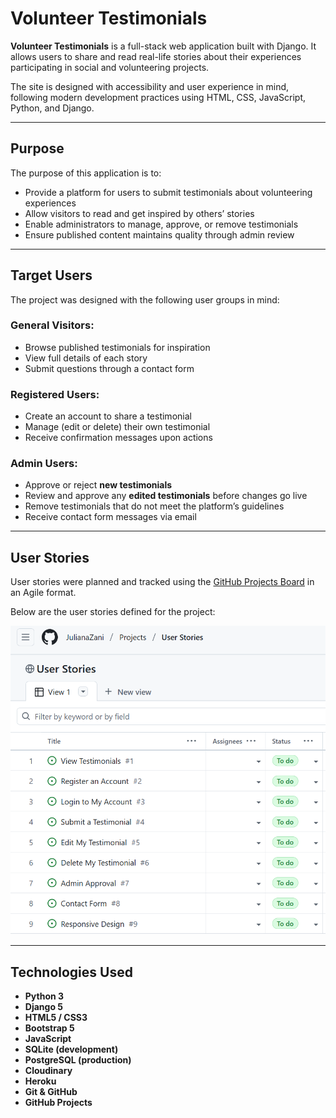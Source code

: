 # Volunteer Testimonials  

**Volunteer Testimonials** is a full-stack web application built with Django. It allows users to share and read real-life stories about their experiences participating in social and volunteering projects.  

The site is designed with accessibility and user experience in mind, following modern development practices using HTML, CSS, JavaScript, Python, and Django.  

---

## Purpose

The purpose of this application is to:

- Provide a platform for users to submit testimonials about volunteering experiences
- Allow visitors to read and get inspired by others’ stories
- Enable administrators to manage, approve, or remove testimonials
- Ensure published content maintains quality through admin review

---

## Target Users

The project was designed with the following user groups in mind:

### General Visitors:
- Browse published testimonials for inspiration  
- View full details of each story  
- Submit questions through a contact form  

### Registered Users:
- Create an account to share a testimonial  
- Manage (edit or delete) their own testimonial  
- Receive confirmation messages upon actions  

### Admin Users:
- Approve or reject **new testimonials**  
- Review and approve any **edited testimonials** before changes go live  
- Remove testimonials that do not meet the platform’s guidelines  
- Receive contact form messages via email  

---

## User Stories

User stories were planned and tracked using the [GitHub Projects Board](<https://github.com/users/JulianaZani/projects/1/views/1?layout=board>) in an Agile format.  

Below are the user stories defined for the project:  

![userstories](doc/screenshots/userstories.png)

---

## Technologies Used

- **Python 3**
- **Django 5**
- **HTML5 / CSS3**
- **Bootstrap 5**
- **JavaScript**
- **SQLite (development)**
- **PostgreSQL (production)**
- **Cloudinary**
- **Heroku**
- **Git & GitHub**
- **GitHub Projects**